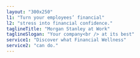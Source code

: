 ```yaml
---
layout: "300x250"
l1: "Turn your employees’ financial"
l2: "stress into financial confidence."
taglineTitle: "Morgan Stanley at Work"
taglineSlogan: "Your company<br /> at its best"
service1: "Discover what Financial Wellness"
service2: "can do."
---
```

